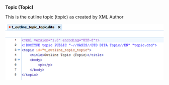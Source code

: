 **Topic (Topic)**

This is the outline topic (topic) as created by <oXygen/> XML Author

![image](t_outline_topic_topic.png)
